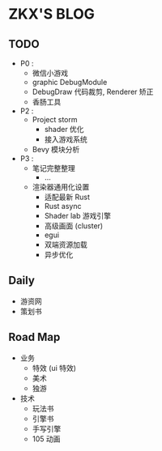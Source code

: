 # ZKX'S BLOG

## TODO
- P0 : 
	- 微信小游戏
	- graphic DebugModule
	- DebugDraw 代码裁剪, Renderer 矫正
	- 香肠工具
- P2 : 
	- Project storm
		- shader 优化
		- 接入游戏系统
	- Bevy 模块分析
- P3 : 
	- 笔记完整整理
		- ...
	- 渲染器通用化设置 
		- 适配最新 Rust
		- Rust async
		- Shader lab 游戏引擎
		- 高级画面 (cluster)
		- egui
		- 双端资源加载
		- 异步优化
## Daily

- 游资网
- 策划书

## Road Map
- 业务
	- 特效 (ui 特效)
	- 美术
	- 独游
- 技术
	- 玩法书
	- 引擎书
	- 手写引擎
	- 105 动画

		